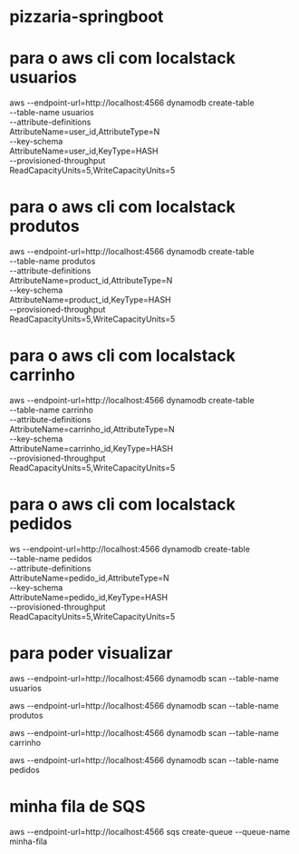 # pizzaria-springboot

# para o aws cli com localstack usuarios
aws --endpoint-url=http://localhost:4566 dynamodb create-table \
    --table-name usuarios \
    --attribute-definitions \
        AttributeName=user_id,AttributeType=N \
    --key-schema \
        AttributeName=user_id,KeyType=HASH \
    --provisioned-throughput \
        ReadCapacityUnits=5,WriteCapacityUnits=5

# para o aws cli com localstack produtos
aws --endpoint-url=http://localhost:4566 dynamodb create-table \
    --table-name produtos \
    --attribute-definitions \
        AttributeName=product_id,AttributeType=N \
    --key-schema \
        AttributeName=product_id,KeyType=HASH \
    --provisioned-throughput \
        ReadCapacityUnits=5,WriteCapacityUnits=5

# para o aws cli com localstack carrinho
aws --endpoint-url=http://localhost:4566 dynamodb create-table \
    --table-name carrinho \
    --attribute-definitions \
        AttributeName=carrinho_id,AttributeType=N \
    --key-schema \
        AttributeName=carrinho_id,KeyType=HASH \
    --provisioned-throughput \
        ReadCapacityUnits=5,WriteCapacityUnits=5

# para o aws cli com localstack pedidos

ws --endpoint-url=http://localhost:4566 dynamodb create-table \
    --table-name pedidos \
    --attribute-definitions \
        AttributeName=pedido_id,AttributeType=N \
    --key-schema \
        AttributeName=pedido_id,KeyType=HASH \
    --provisioned-throughput \
        ReadCapacityUnits=5,WriteCapacityUnits=5

# para poder visualizar 
aws --endpoint-url=http://localhost:4566 dynamodb scan --table-name usuarios

aws --endpoint-url=http://localhost:4566 dynamodb scan --table-name produtos

aws --endpoint-url=http://localhost:4566 dynamodb scan --table-name carrinho

aws --endpoint-url=http://localhost:4566 dynamodb scan --table-name pedidos


# minha fila de SQS
 aws --endpoint-url=http://localhost:4566 sqs create-queue --queue-name minha-fila
